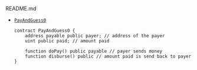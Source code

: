 README.md

- [`PayAndGuess0`]()  

    ```solidity
    contract PayAndGuess0 {
        address payable public payer; // address of the payer
        uint public paid; // amount paid
    
        function doPay() public payable // payer sends money
        function disburse() public // amount paid is send back to payer
    }
    ```

